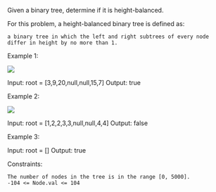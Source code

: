 Given a binary tree, determine if it is height-balanced.

For this problem, a height-balanced binary tree is defined as:

    a binary tree in which the left and right subtrees of every node differ in height by no more than 1.

 

Example 1:

![](https://assets.leetcode.com/uploads/2020/10/06/balance_1.jpg)

Input: root = [3,9,20,null,null,15,7]
Output: true

Example 2:

![](https://assets.leetcode.com/uploads/2020/10/06/balance_2.jpg)

Input: root = [1,2,2,3,3,null,null,4,4]
Output: false

Example 3:

Input: root = []
Output: true

 

Constraints:

    The number of nodes in the tree is in the range [0, 5000].
    -104 <= Node.val <= 104

